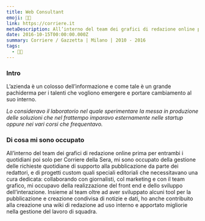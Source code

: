 ```yaml
---
title: Web Consultant
emoji: 🧑‍💻
link: https://corriere.it
metaDescription: All’interno del team dei grafici di redazione online prima per entrambi i quotidiani poi solo per Corriere della Sera, mi sono occupato della gestione delle richieste quotidiane di supporto alla pubblicazione da parte dei redattori, e di progetti custom quali speciali editoriali che necessitavano una cura dedicata.
date: 2016-10-15T00:00:00.000Z
summary: Corriere / Gazzetta | Milano | 2010 - 2016
tags:
  - 🧑‍💻
---
```


### Intro

L’azienda è un colosso dell’informazione e come tale è un grande pachiderma per i talenti che vogliono emergere e portare cambiamento al suo interno.

<i>Lo consideravo il laboratorio nel quale sperimentare la messa in produzione delle soluzioni che nel frattempo imparavo esternamente nelle startup oppure nei vari corsi che frequentavo.</i>


### Di cosa mi sono occupato

All’interno del team dei grafici di redazione online prima per entrambi i quotidiani poi solo per Corriere della Sera, mi sono occupato della gestione delle richieste quotidiane di supporto alla pubblicazione da parte dei redattori, e di progetti custom quali speciali editoriali che necessitavano una cura dedicata: collaborando con giornalisti, col marketing e con il team grafico, mi occupavo della realizzazione del front end e dello sviluppo dell’interazione. Insieme al team oltre ad aver sviluppato alcuni tool per la pubblicazione e creazione condivisa di notizie e dati, ho anche contribuito alla creazione una wiki di redazione ad uso interno e apportato migliorie nella gestione del lavoro di squadra.


